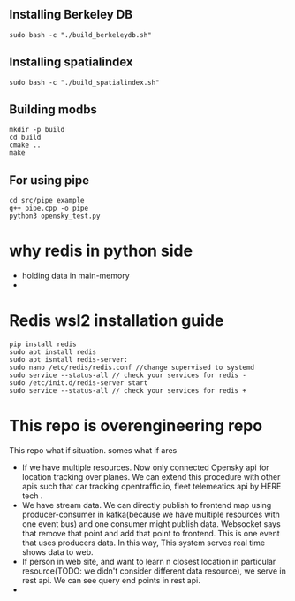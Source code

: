 ## Installing Berkeley DB

    sudo bash -c "./build_berkeleydb.sh"

## Installing spatialindex

    sudo bash -c "./build_spatialindex.sh"

## Building modbs

    mkdir -p build
    cd build
    cmake ..
    make

## For using pipe

    cd src/pipe_example
    g++ pipe.cpp -o pipe
    python3 opensky_test.py

# why redis in python side 
 * holding data in main-memory
 * 

# Redis wsl2 installation guide
    pip install redis
    sudo apt install redis
    sudo apt isntall redis-server:
    sudo nano /etc/redis/redis.conf //change supervised to systemd 
    sudo service --status-all // check your services for redis -
    sudo /etc/init.d/redis-server start 
    sudo service --status-all // check your services for redis +

# This repo is overengineering repo
This repo what if situation. somes what if ares
* If we have multiple resources. Now only connected Opensky api for location tracking over planes. We can extend this procedure with other apis such that car tracking opentraffic.io, fleet telemeatics api by HERE tech .
* We have stream data. We can directly publish to frontend map using producer-consumer in kafka(because we have multiple resources with one event bus) and one consumer might publish data. Websocket says that remove that point and add that point to frontend. This is one event that uses producers data. In this way, This system serves real time shows data to web.    
* If person in web site, and want to learn n closest location in particular resource(TODO: we didn't consider different data resource), we serve in rest api. We can see query end points in rest api. 
* 

